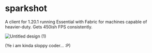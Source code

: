 # sparkshot
A client for 1.20.1 running Essential with Fabric for machines capable of heavier-duty. Gets 450ish FPS consistently.

![Untitled design (1)](https://github.com/RaenzyIsDev/sparkshot/assets/132928035/ee7e6658-4da4-49b5-a678-1c60c3993d1e)

(Ye i am kinda sloppy coder... :P)
